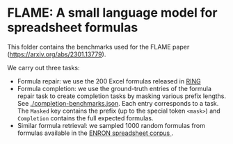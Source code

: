 # FLAME: A small language model for spreadsheet formulas

This folder contains the benchmarks used for the FLAME paper (https://arxiv.org/abs/2301.13779).

We carry out three tasks:

* Formula repair: we use the 200 Excel formulas released in [RING](https://github.com/microsoft/prose-benchmarks/blob/main/LastMile.Repair/Excel/benchmarks.json)
* Formula completion: we use the ground-truth entries of the formula repair task to create
completion tasks by masking various prefix lengths. See [./completion-benchmarks.json](./completion-benchmarks.json). Each entry corresponds to a task. The `Masked` key contains
the prefix (up to the special token `<mask>`) and `Completion` contains the full expected
formulas.
* Similar formula retrieval: we sampled 1000 random formulas from formulas available
in the [ENRON spreadsheet corpus ](https://github.com/SheetJS/enron_xls).